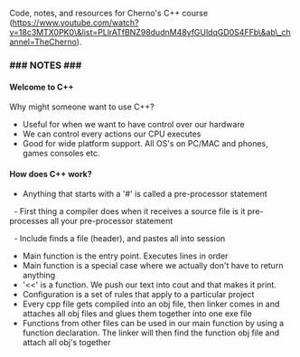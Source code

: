 Code, notes, and resources for Cherno's C++ course (https://www.youtube.com/watch?v=18c3MTX0PK0\&list=PLlrATfBNZ98dudnM48yfGUldqGD0S4FFb\&ab\_channel=TheCherno).



### **### NOTES ###**

#### Welcome to C++



Why might someone want to use C++?

* Useful for when we want to have control over our hardware
* We can control every actions our CPU executes
* Good for wide platform support. All OS's on PC/MAC and phones, games consoles etc.

#### 

#### How does C++ work?

* Anything that starts with a '#' is called a pre-processor statement

 	- First thing a compiler does when it receives a source file is it pre-			processes all your pre-processor statement

 	- Include finds a file (header), and pastes all into session

* Main function is the entry point. Executes lines in order
* Main function is a special case where we actually don't have to return anything
* '<<' is a function. We push our text into cout and that makes it print.
* Configuration is a set of rules that apply to a particular project
* Every cpp file gets compiled into an obj file, then linker comes in and attaches all obj files and glues them together into one exe file
* Functions from other files can be used in our main function by using a function declaration. The linker will then find the function obj file and attach all obj's together
